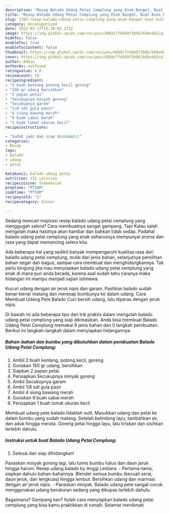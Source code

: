```yaml
---
description: "Resep Balado Udang Petai Cemplung yang Enak Banget, Buat Buka Puasa Enak"
title: "Resep Balado Udang Petai Cemplung yang Enak Banget, Buat Buka Puasa Enak"
slug: 1308-resep-balado-udang-petai-cemplung-yang-enak-banget-buat-buka-puasa-enak
category: Uncategorized
date: 2022-03-17T15:38:02.172Z
image: https://img-global.cpcdn.com/recipes/4868c7fdb89f3b06/680x482cq70/balado-udang-petai-cemplung-foto-resep-utama.jpg
hideToc: false
enableToc: true
enableTocContent: false
thumbnail: https://img-global.cpcdn.com/recipes/4868c7fdb89f3b06/680x482cq70/balado-udang-petai-cemplung-foto-resep-utama.jpg
cover: https://img-global.cpcdn.com/recipes/4868c7fdb89f3b06/680x482cq70/balado-udang-petai-cemplung-foto-resep-utama.jpg
author: Admin
authorAv: notfound
ratingvalue: 4.8
reviewcount: 19
recipeingredient:
- "2 buah kentang potong kecil goreng"
- "150 gr udang bersihkan"
- "2 papan petai"
- "Secukupnya minyak goreng"
- "Secukupnya garam"
- "1/8 sdt gula pasir"
- "4 siung bawang merah"
- "9 buah cabai merah"
- "1 buah tomat ukuran kecil"
recipeinstructions:

- "Sudah jadi dan siap dinikmati!"
categories:
- Resep
tags:
- balado
- udang
- petai

katakunci: balado udang petai 
nutrition: 112 calories
recipecuisine: Indonesian
preptime: "PT16M"
cooktime: "PT33M"
recipeyield: "1"
recipecategory: Dinner

---
```



Sedang mencari inspirasi resep balado udang petai cemplung yang menggugah selera? Cara membuatnya sangat gampang. Tapi Kalau salah mengolah maka hasilnya akan hambar dan bahkan tidak sedap. Padahal balado udang petai cemplung yang enak seharusnya mempunyai aroma dan rasa yang dapat memancing selera kita.


Ada beberapa hal yang sedikit banyak mempengaruhi kualitas rasa dari balado udang petai cemplung, mulai dari jenis bahan, selanjutnya pemilihan bahan segar dan bagus, sampai cara membuat dan menghidangkannya. Tak perlu bingung jika mau menyiapkan balado udang petai cemplung yang enak di mana pun anda berada, karena asal sudah tahu caranya maka hidangan ini mampu menjadi sajian istimewa.

Kucuri udang dengan air jeruk nipis dan garam. Pastikan balado sudah benar-benar matang dan meresap bumbunya ke dalam udang. Cara Membuat Udang Pete Balado Cuci bersih udang, lalu diperas dengan jeruk nipis.


Di bawah ini ada beberapa tips dan trik praktis dalam mengolah balado udang petai cemplung yang siap dikreasikan. Anda bisa membuat Balado Udang Petai Cemplung memakai 9 jenis bahan dan 0 langkah pembuatan. Berikut ini langkah-langkah dalam menyiapkan hidangannya.

<!--inarticleads1-->

##### Bahan-bahan dan bumbu yang dibutuhkan dalam pembuatan Balado Udang Petai Cemplung:

1. Ambil 2 buah kentang, potong kecil, goreng
1. Gunakan 150 gr udang, bersihkan
1. Siapkan 2 papan petai
1. Persiapkan Secukupnya minyak goreng
1. Ambil Secukupnya garam
1. Ambil 1/8 sdt gula pasir
1. Ambil 4 siung bawang merah
1. Gunakan 9 buah cabai merah
1. Persiapkan 1 buah tomat ukuran kecil


Membuat udang pete balado tidaklah sulit. Masukkan udang dan petai ke dalam bumbu yang sudah matang. Setelah belimbing layu, tambahkan air, dan aduk hingga merata. Goreng petai hingga layu, lalu tiriskan dan sisihkan terlebih dahulu. 

<!--inarticleads2-->

##### Instruksi untuk buat Balado Udang Petai Cemplung:


1. Selesai dan siap dihidangkan!

Panaskan minyak goreng lagi, lalu tumis bumbu halus dan daun jeruk hingga harum. Resep udang balado by Anggi Lestiara. - Pertama-tama, siapkan dahulu bahan-bahannya. Blender semua bumbu (kecuali serai, daun jeruk, dan lengkuas) hingga lembut. Bersihkan udang dan marinasi dengan air jeruk nipis. - Panaskan minyak. Balado udang pete sangat cocok menggunakan udang berukuran sedang yang dikupas terlebih dahulu. 

Bagaimana? Gampang kan? Itulah cara menyiapkan balado udang petai cemplung yang bisa kamu praktikkan di rumah. Selamat menikmati
